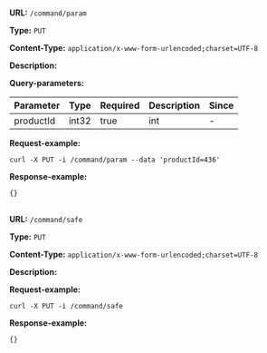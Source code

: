 
# 
## 

**URL:** `/command/param`

**Type:** `PUT`


**Content-Type:** `application/x-www-form-urlencoded;charset=UTF-8`

**Description:** 



**Query-parameters:**

| Parameter | Type | Required | Description | Since |
|-----------|------|----------|-------------|-------|
|productId|int32|true|int|-|


**Request-example:**
```
curl -X PUT -i /command/param --data 'productId=436'
```

**Response-example:**
```
{}
```

## 

**URL:** `/command/safe`

**Type:** `PUT`


**Content-Type:** `application/x-www-form-urlencoded;charset=UTF-8`

**Description:** 





**Request-example:**
```
curl -X PUT -i /command/safe
```

**Response-example:**
```
{}
```

